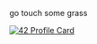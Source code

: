 go touch some grass

<!---
skullknight99/skullknight99 is a ✨ special ✨ repository because its `README.md` (this file) appears on your GitHub profile.
You can click the Preview link to take a look at your changes.
--->
[![42 Profile Card](https://1337-readme.vercel.app/api/profile?cursus=42cursus&dark=true&email=hide&login=acmaghou)](https://github.com/mohouyizme/1337-readme)
